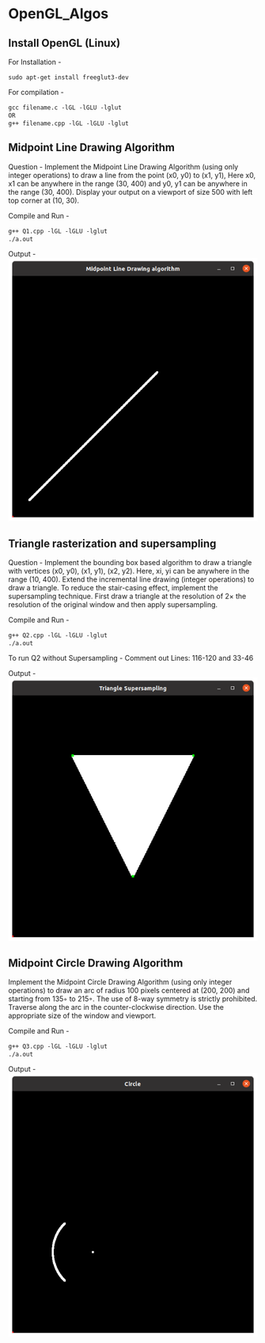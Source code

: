 # OpenGL_Algos

## Install OpenGL (Linux)
For Installation - 
```
sudo apt-get install freeglut3-dev
```
For compilation - 
```
gcc filename.c -lGL -lGLU -lglut
OR
g++ filename.cpp -lGL -lGLU -lglut
```

## Midpoint Line Drawing Algorithm

Question - Implement the Midpoint Line Drawing Algorithm (using only integer operations) to draw a line from the point (x0, y0) to (x1, y1), Here x0, x1 can be anywhere in the range (30, 400) and y0, y1 can be anywhere in the range (30, 400). Display your output on a viewport of size 500 with left top corner at (10, 30).

Compile and Run - 
```
g++ Q1.cpp -lGL -lGLU -lglut
./a.out
```
Output -  
![Line](https://github.com/saurabhburewar/Assignments_OpenGL-Algos/blob/main/Results/Line.png)

## Triangle rasterization and supersampling

Question - Implement the bounding box based algorithm to draw a triangle with vertices (x0, y0), (x1, y1), (x2, y2). Here, xi, yi can be anywhere in the range (10, 400). Extend the incremental line drawing (integer operations) to draw a triangle. To reduce the stair-casing effect, implement the supersampling technique. First draw a triangle at the resolution of 2× the resolution of the original window and then apply supersampling.

Compile and Run - 
```
g++ Q2.cpp -lGL -lGLU -lglut
./a.out
```
To run Q2 without Supersampling -
    Comment out Lines: 116-120 and 33-46

Output -  
![Triangle](https://github.com/saurabhburewar/Assignments_OpenGL-Algos/blob/main/Results/Triangle.png)

## Midpoint Circle Drawing Algorithm 

Implement the Midpoint Circle Drawing Algorithm (using only integer operations) to draw an arc of radius 100 pixels centered at (200, 200) and starting from 135◦ to 215◦. The use of 8-way symmetry is strictly prohibited. Traverse along the arc in the counter-clockwise direction. Use the appropriate size of the window and viewport.

Compile and Run - 
```
g++ Q3.cpp -lGL -lGLU -lglut
./a.out
```
Output -  
![Circle](https://github.com/saurabhburewar/Assignments_OpenGL-Algos/blob/main/Results/Circle.png)

